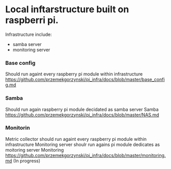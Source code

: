# Local inftarstructure built on raspberri pi.
Infrastructure include:
- samba server
- monitoring server


### Base config 
Should run againt every raspberry pi module within infrastructure </br>
https://github.com/przemekgorzynski/pi_infra/docs/blob/master/base_config.md

### Samba
Should run again raspberry pi module decidated as samba server
Samba https://github.com/przemekgorzynski/pi_infra/docs/blob/master/NAS.md

### Monitorin
Metric collector should run againt every raspberry pi module within infrastructure
Monitoring server shoulr run agains pi module dedicates as moitoring server
Monitoring https://github.com/przemekgorzynski/pi_infra/docs/blob/master/monitoring.md  (In progress)